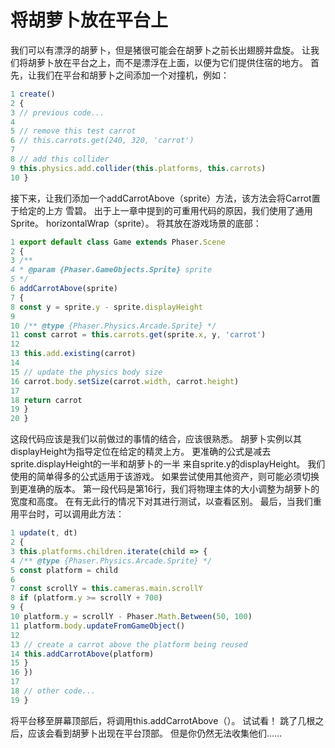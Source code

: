 # 将胡萝卜放在平台上

我们可以有漂浮的胡萝卜，但是猪很可能会在胡萝卜之前长出翅膀并盘旋。 让我们将胡萝卜放在平台之上，而不是漂浮在上面，以便为它们提供住宿的地方。
首先，让我们在平台和胡萝卜之间添加一个对撞机，例如：

```javascript
1 create()
2 {
3 // previous code...
4
5 // remove this test carrot
6 // this.carrots.get(240, 320, 'carrot')
7
8 // add this collider
9 this.physics.add.collider(this.platforms, this.carrots)
10 }
```

接下来，让我们添加一个addCarrotAbove（sprite）方法，该方法会将Carrot置于给定的上方
雪碧。
出于上一章中提到的可重用代码的原因，我们使用了通用Sprite。
horizontalWrap（sprite）。
将其放在游戏场景的底部：

```javascript
1 export default class Game extends Phaser.Scene
2 {
3 /**
4 * @param {Phaser.GameObjects.Sprite} sprite
5 */
6 addCarrotAbove(sprite)
7 {
8 const y = sprite.y - sprite.displayHeight
9
10 /** @type {Phaser.Physics.Arcade.Sprite} */
11 const carrot = this.carrots.get(sprite.x, y, 'carrot')
12
13 this.add.existing(carrot)
14
15 // update the physics body size
16 carrot.body.setSize(carrot.width, carrot.height)
17
18 return carrot
19 }
20 }
```

这段代码应该是我们以前做过的事情的结合，应该很熟悉。
胡萝卜实例以其displayHeight为指导定位在给定的精灵上方。
更准确的公式是减去sprite.displayHeight的一半和胡萝卜的一半
来自sprite.y的displayHeight。
我们使用的简单得多的公式适用于该游戏。 如果尝试使用其他资产，则可能必须切换到更准确的版本。
第一段代码是第16行，我们将物理主体的大小调整为胡萝卜的宽度和高度。
在有无此行的情况下对其进行测试，以查看区别。 最后，当我们重用平台时，可以调用此方法：

```javascript
1 update(t, dt)
2 {
3 this.platforms.children.iterate(child => {
4 /** @type {Phaser.Physics.Arcade.Sprite} */
5 const platform = child
6
7 const scrollY = this.cameras.main.scrollY
8 if (platform.y >= scrollY + 700)
9 {
10 platform.y = scrollY - Phaser.Math.Between(50, 100)
11 platform.body.updateFromGameObject()
12
13 // create a carrot above the platform being reused
14 this.addCarrotAbove(platform)
15 }
16 })
17
18 // other code...
19 }
```

将平台移至屏幕顶部后，将调用this.addCarrotAbove（）。
试试看！ 跳了几根之后，应该会看到胡萝卜出现在平台顶部。
但是你仍然无法收集他们……